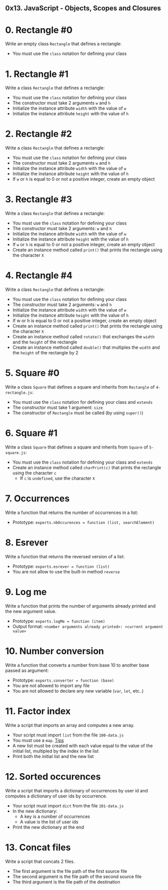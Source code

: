 ##  0x13. JavaScript - Objects, Scopes and Closures


#   0. Rectangle #0

Write an empty class `Rectangle` that defines a rectangle:

*   You must use the `class` notation for defining your class



#   1. Rectangle #1

Write a class `Rectangle` that defines a rectangle:

*   You must use the `class` notation for defining your class
*   The constructor must take 2 arguments `w` and `h`
*   Initialize the instance attribute `width` with the value of `w`
*   Initialize the instance attribute `height` with the value of `h`



#   2. Rectangle #2

Write a class `Rectangle` that defines a rectangle:

*   You must use the `class` notation for defining your class
*   The constructor must take 2 arguments `w` and `h`
*   Initialize the instance attribute `width` with the value of `w`
*   Initialize the instance attribute `height` with the value of `h`
*   If `w` or `h` is equal to 0 or not a positive integer, create an empty object



#   3. Rectangle #3

Write a class `Rectangle` that defines a rectangle:

*   You must use the `class` notation for defining your class
*   The constructor must take 2 arguments: `w` and `h`
*   Initialize the instance attribute `width` with the value of `w`
*   Initialize the instance attribute `height` with the value of `h`
*   If `w` or `h` is equal to 0 or not a positive integer, create an empty object
*   Create an instance method called `print()` that prints the rectangle using the character `X`



#   4. Rectangle #4

Write a class `Rectangle` that defines a rectangle:

*   You must use the `class` notation for defining your class
*   The constructor must take 2 arguments: `w` and `h`
*   Initialize the instance attribute `width` with the value of `w`
*   Initialize the instance attribute `height` with the value of `h`
*   If w or h is equal to 0 or not a positive integer, create an empty object
*   Create an instance method called `print()` that prints the rectangle using the character `X`
*   Create an instance method called `rotate()` that exchanges the `width` and the `height` of the rectangle
*   Create an instance method called `double()` that multiples the `width` and the `height` of the rectangle by 2



#   5. Square #0

Write a class `Square` that defines a square and inherits from `Rectangle` of `4-rectangle.js`:

*   You must use the `class` notation for defining your class and `extends`
*   The constructor must take 1 argument: `size`
*   The constructor of `Rectangle` must be called (by using `super()`)



#   6. Square #1

Write a class `Square` that defines a square and inherits from `Square` of `5-square.js`:

*   You must use the `class` notation for defining your class and `extends`
*   Create an instance method called `charPrint(c)` that prints the rectangle using the character `c`
    -   If `c` is `undefined`, use the character `X`



#   7. Occurrences

Write a function that returns the number of occurrences in a list:

*   Prototype: `exports.nbOccurences = function (list, searchElement)`



#   8. Esrever

Write a function that returns the reversed version of a list:

*   Prototype: `exports.esrever = function (list)`
*   You are not allow to use the built-in method `reverse`



#   9. Log me

Write a function that prints the number of arguments already printed and the new argument value.

*   Prototype: `exports.logMe = function (item)`
*   Output format: `<number arguments already printed>: <current argument value>`



#   10. Number conversion

Write a function that converts a number from base 10 to another base passed as argument:

*   Prototype: `exports.converter = function (base)`
*   You are not allowed to import any file
*   You are not allowed to declare any new variable (`var`, `let`, etc..)



#   11. Factor index

Write a script that imports an array and computes a new array.

*   Your script must import `list` from the file `100-data.js`
*   You must use a `map`. [Tips](https://alx-intranet.hbtn.io/rltoken/LOEW51ZbYDjO4KZCFevzNQ)
*   A new list must be created with each value equal to the value of the initial list, multipled by the index in the list
*   Print both the initial list and the new list



#   12. Sorted occurences

Write a script that imports a dictionary of occurrences by user id and computes a dictionary of user ids by occurrence.

*   Your script must import `dict` from the file `101-data.js`
*   In the new dictionary:
    -   A key is a number of occurrences
    -   A value is the list of user ids
*   Print the new dictionary at the end




#   13. Concat files

Write a script that concats 2 files.

*   The first argument is the file path of the first source file
*   The second argument is the file path of the second source file
*   The third argument is the file path of the destination



